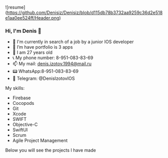 ![resume] (https://github.com/Denisiz/Denisiz/blob/d115db78b3732aa9259c36d2e518e1aa0ee524ff/Header.png)
### Hi, I'm Denis 👋

<!--
**Denisiz/Denisiz** is a ✨ _special_ ✨ repository because its `README.md` (this file) appears on your GitHub profile.

Here are some ideas to get you started:
-->
- 🔭 I'm currently in search of a job by a junior IOS developer
- 🌱 I’m have portfolio is 3 apps
- 🙂 I am 27 years old
- 📞 My phone number: 8-951-083-83-69
- 📫 My mail: denis.izotov.1994@mail.ru
- 📟 WhatsApp:8-951-083-83-69
- 📠 Telegram: @DenisIzotovIOS

My skills:
- Firebase
- Cocopods
- Git
- Xcode
- SWIFT
- Objective-C
- SwiftUI
- Scrum
- Agile Project Management

Below you will see the projects I have made
